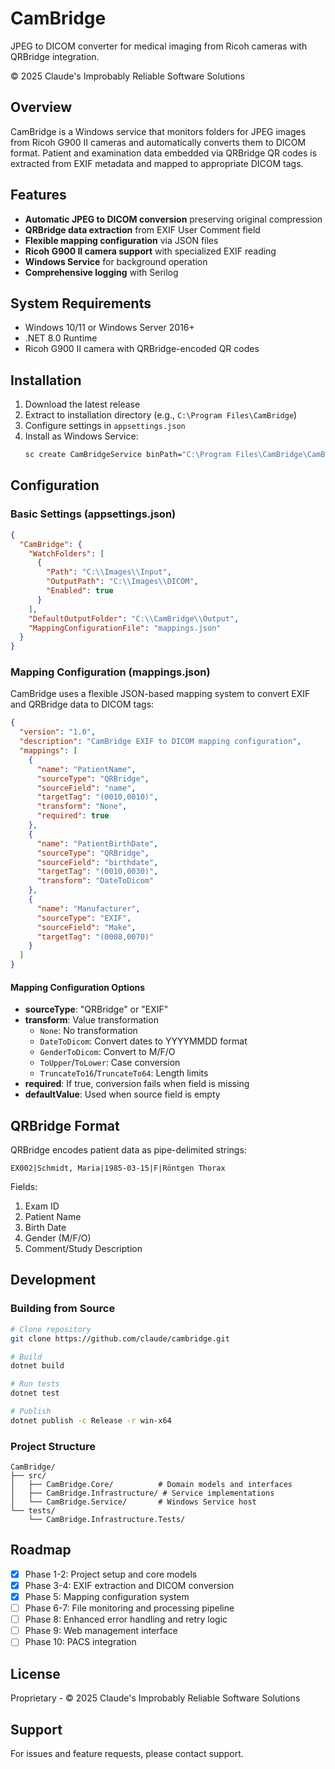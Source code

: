 # CamBridge

JPEG to DICOM converter for medical imaging from Ricoh cameras with QRBridge integration.

© 2025 Claude's Improbably Reliable Software Solutions

## Overview

CamBridge is a Windows service that monitors folders for JPEG images from Ricoh G900 II cameras and automatically converts them to DICOM format. Patient and examination data embedded via QRBridge QR codes is extracted from EXIF metadata and mapped to appropriate DICOM tags.

## Features

- **Automatic JPEG to DICOM conversion** preserving original compression
- **QRBridge data extraction** from EXIF User Comment field
- **Flexible mapping configuration** via JSON files
- **Ricoh G900 II camera support** with specialized EXIF reading
- **Windows Service** for background operation
- **Comprehensive logging** with Serilog

## System Requirements

- Windows 10/11 or Windows Server 2016+
- .NET 8.0 Runtime
- Ricoh G900 II camera with QRBridge-encoded QR codes

## Installation

1. Download the latest release
2. Extract to installation directory (e.g., `C:\Program Files\CamBridge`)
3. Configure settings in `appsettings.json`
4. Install as Windows Service:
   ```cmd
   sc create CamBridgeService binPath="C:\Program Files\CamBridge\CamBridge.Service.exe"
   ```

## Configuration

### Basic Settings (appsettings.json)

```json
{
  "CamBridge": {
    "WatchFolders": [
      {
        "Path": "C:\\Images\\Input",
        "OutputPath": "C:\\Images\\DICOM",
        "Enabled": true
      }
    ],
    "DefaultOutputFolder": "C:\\CamBridge\\Output",
    "MappingConfigurationFile": "mappings.json"
  }
}
```

### Mapping Configuration (mappings.json)

CamBridge uses a flexible JSON-based mapping system to convert EXIF and QRBridge data to DICOM tags:

```json
{
  "version": "1.0",
  "description": "CamBridge EXIF to DICOM mapping configuration",
  "mappings": [
    {
      "name": "PatientName",
      "sourceType": "QRBridge",
      "sourceField": "name",
      "targetTag": "(0010,0010)",
      "transform": "None",
      "required": true
    },
    {
      "name": "PatientBirthDate",
      "sourceType": "QRBridge",
      "sourceField": "birthdate",
      "targetTag": "(0010,0030)",
      "transform": "DateToDicom"
    },
    {
      "name": "Manufacturer",
      "sourceType": "EXIF",
      "sourceField": "Make",
      "targetTag": "(0008,0070)"
    }
  ]
}
```

#### Mapping Configuration Options

- **sourceType**: "QRBridge" or "EXIF"
- **transform**: Value transformation
  - `None`: No transformation
  - `DateToDicom`: Convert dates to YYYYMMDD format
  - `GenderToDicom`: Convert to M/F/O
  - `ToUpper`/`ToLower`: Case conversion
  - `TruncateTo16`/`TruncateTo64`: Length limits
- **required**: If true, conversion fails when field is missing
- **defaultValue**: Used when source field is empty

## QRBridge Format

QRBridge encodes patient data as pipe-delimited strings:
```
EX002|Schmidt, Maria|1985-03-15|F|Röntgen Thorax
```

Fields:
1. Exam ID
2. Patient Name
3. Birth Date
4. Gender (M/F/O)
5. Comment/Study Description

## Development

### Building from Source

```bash
# Clone repository
git clone https://github.com/claude/cambridge.git

# Build
dotnet build

# Run tests
dotnet test

# Publish
dotnet publish -c Release -r win-x64
```

### Project Structure

```
CamBridge/
├── src/
│   ├── CamBridge.Core/          # Domain models and interfaces
│   ├── CamBridge.Infrastructure/ # Service implementations
│   └── CamBridge.Service/       # Windows Service host
└── tests/
    └── CamBridge.Infrastructure.Tests/
```

## Roadmap

- [x] Phase 1-2: Project setup and core models
- [x] Phase 3-4: EXIF extraction and DICOM conversion
- [x] Phase 5: Mapping configuration system
- [ ] Phase 6-7: File monitoring and processing pipeline
- [ ] Phase 8: Enhanced error handling and retry logic
- [ ] Phase 9: Web management interface
- [ ] Phase 10: PACS integration

## License

Proprietary - © 2025 Claude's Improbably Reliable Software Solutions

## Support

For issues and feature requests, please contact support.
